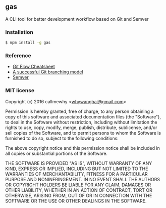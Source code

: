 ## gas
A CLI tool for better development workflow based on Git and Semver

### Installation
```bash
$ npm install -g gas
```

### Reference
- [Git Flow Cheatsheet](http://danielkummer.github.io/git-flow-cheatsheet/)
- [A successful Git branching model](http://nvie.com/posts/a-successful-git-branching-model/)
- [Semver](http://semver.org/)

### MIT license
Copyright (c) 2016 callmewhy &lt;whywanghai@gmail.com&gt;

Permission is hereby granted, free of charge, to any person obtaining a copy
of this software and associated documentation files (the &quot;Software&quot;), to deal
in the Software without restriction, including without limitation the rights
to use, copy, modify, merge, publish, distribute, sublicense, and/or sell
copies of the Software, and to permit persons to whom the Software is
furnished to do so, subject to the following conditions:

The above copyright notice and this permission notice shall be included in
all copies or substantial portions of the Software.

THE SOFTWARE IS PROVIDED &quot;AS IS&quot;, WITHOUT WARRANTY OF ANY KIND, EXPRESS OR
IMPLIED, INCLUDING BUT NOT LIMITED TO THE WARRANTIES OF MERCHANTABILITY,
FITNESS FOR A PARTICULAR PURPOSE AND NONINFRINGEMENT. IN NO EVENT SHALL THE
AUTHORS OR COPYRIGHT HOLDERS BE LIABLE FOR ANY CLAIM, DAMAGES OR OTHER
LIABILITY, WHETHER IN AN ACTION OF CONTRACT, TORT OR OTHERWISE, ARISING FROM,
OUT OF OR IN CONNECTION WITH THE SOFTWARE OR THE USE OR OTHER DEALINGS IN
THE SOFTWARE.
